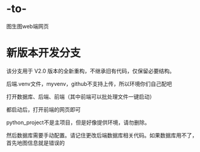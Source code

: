 # -to-
图生图web端网页

# 新版本开发分支

该分支用于 V2.0 版本的全新重构，不继承旧有代码，仅保留必要结构。


后端.venv文件，myvenv，github不支持上传，所以环境你们自己配吧

打开数据库、后端、前端（其中前端可以批处理文件一键启动）


都启动后，打开前端的网页即可


python_project不是主项目，但是好像提供环境，请勿删除。


然后数据库需要手动配置。请记住更改后端数据库相关代码。如果数据库用不了，首先地图信息就是错误的
